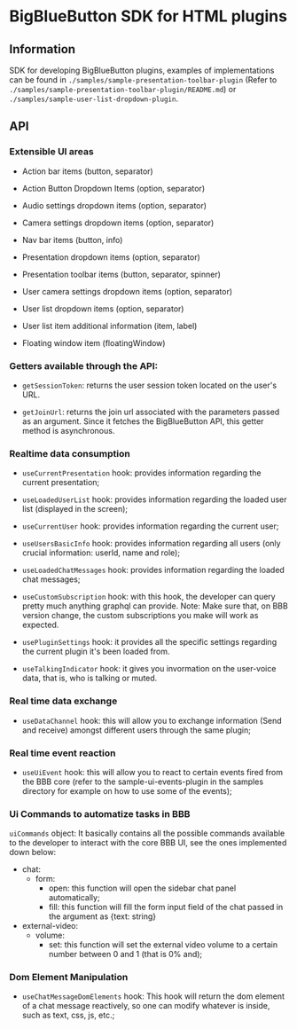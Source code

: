 # BigBlueButton SDK for HTML plugins

## Information

SDK for developing BigBlueButton plugins, examples of implementations can be found in `./samples/sample-presentation-toolbar-plugin` (Refer to `./samples/sample-presentation-toolbar-plugin/README.md`) or `./samples/sample-user-list-dropdown-plugin`.

## API
### Extensible UI areas
- Action bar items (button, separator)

- Action Button Dropdown Items (option, separator)

- Audio settings dropdown items (option, separator)

- Camera settings dropdown items (option, separator)

- Nav bar items (button, info)

- Presentation dropdown items (option, separator) 

- Presentation toolbar items (button, separator, spinner)

- User camera settings dropdown items (option, separator)

- User list dropdown items (option, separator)

- User list item additional information (item, label)

- Floating window item (floatingWindow)

### Getters available through the API:
- `getSessionToken`: returns the user session token located on the user's URL.

- `getJoinUrl`: returns the join url associated with the parameters passed as an argument. Since it fetches the BigBlueButton API, this getter method is asynchronous.

### Realtime data consumption
- `useCurrentPresentation` hook: provides information regarding the current presentation;

- `useLoadedUserList` hook: provides information regarding the loaded user list (displayed in the screen);

- `useCurrentUser` hook: provides information regarding the current user;

- `useUsersBasicInfo` hook: provides information regarding all users (only crucial information: userId, name and role);

- `useLoadedChatMessages` hook: provides information regarding the loaded chat messages;

- `useCustomSubscription` hook: with this hook, the developer can query pretty much anything graphql can provide. Note: Make sure that, on BBB version change, the custom subscriptions you make will work as expected.

- `usePluginSettings` hook: it provides all the specific settings regarding the current plugin it's been loaded from.

- `useTalkingIndicator` hook: it gives you invormation on the user-voice data, that is, who is talking or muted.

### Real time data exchange
- `useDataChannel` hook: this will allow you to exchange information (Send and receive) amongst different users through the same plugin;

### Real time event reaction
- `useUiEvent` hook: this will allow you to react to certain events fired from the BBB core (refer to the sample-ui-events-plugin in the samples directory for example on how to use some of the events);

### Ui Commands to automatize tasks in BBB
`uiCommands` object: It basically contains all the possible commands available to the developer to interact with the core BBB UI, see the ones implemented down below:
  - chat:
    - form: 
      - open: this function will open the sidebar chat panel automatically;
      - fill: this function will fill the form input field of the chat passed in the argument as {text: string}
  - external-video:
    - volume:
      - set: this function will set the external video volume to a certain number between 0 and 1 (that is 0% and);

### Dom Element Manipulation
- `useChatMessageDomElements` hook: This hook will return the dom element of a chat message reactively, so one can modify whatever is inside, such as text, css, js, etc.;
